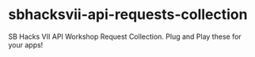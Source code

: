 # sbhacksvii-api-requests-collection
SB Hacks VII API Workshop Request Collection. Plug and Play these for your apps!
